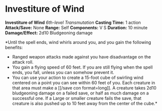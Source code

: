 # Investiture of Wind

**Investiture of Wind**
_6th-level Transmutation_
**Casting Time:** 1 action
**Attack/Save:** None
**Range:** Self
**Components:** V S
**Duration:** 10 minute
**Damage/Effect:** 2d10 Bludgeoning damage

*Until the spell ends, wind whirls around you, and you gain the following benefits:
* Ranged weapon attacks made against you have disadvantage on the attack roll.
* You gain a flying speed of 60 feet. If you are still flying when the spell ends, you fall, unless you can somehow prevent it.
* You can use your action to create a 15-foot cube of swirling wind centered on a point you can see within 60 feet of you. Each creature in that area must make a [[/save con format=long]]. A creature takes 2d10 bludgeoning damage on a failed save, or half as much damage on a successful one. If a Large or smaller creature fails the save, that creature is also pushed up to 10 feet away from the center of the cube.*